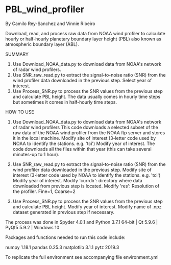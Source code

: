 # PBL_wind_profiler
By Camilo Rey-Sanchez and Vinnie Ribeiro

Download, read, and process raw data from NOAA wind profiler to calculate hourly or half-hourly planetary boundary layer height (PBL) also known as atmospheric boundary layer (ABL). 

SUMMARY
1) Use Download_NOAA_data.py to download data from NOAA's network of radar wind profilers. 
2) Use SNR_raw_read.py to extract the signal-to-noise ratio (SNR) from the wind profiler data downloaded in the previous step. Select year of interest.
3) Use Process_SNR.py to process the SNR values from the previous step and calculate PBL height. The data usually comes in hourly time steps but sometimes it comes in half-hourly time steps. 

HOW TO USE
1) Use Download_NOAA_data.py to download data from NOAA's network of radar wind profilers 
   This code downloads a selected subset of the raw data of the NOAA wind profiler from the NOAA ftp server and stores it in the local machine.
	Modify site of interest (3-letter code used by NOAA to identify the stations. e.g. 'tci')
	Modify year of interest. The code downloads all the files within that year (this can take several minutes-up to 1 hour).
2) Use SNR_raw_read.py to extract the signal-to-noise ratio (SNR) from the wind profiler data downloaded in the previous step.
	Modify site of interest (3-letter code used by NOAA to identify the stations. e.g. 'tci')
	Modify year of interest.
	Modify 'currdir': directory where data downloaded from previous step is located.
	Modify 'res': Resolution of the profiler. Fine=1, Coarse=2
	
3) Use Process_SNR.py to process the SNR values from the previous step and calculate PBL height.
	Modify year of interest.
	Modify name of .npz dataset generated in previous step if necessary.

The process was done in Spyder 4.0.1 and Python 3.7.1 64-bit | Qt 5.9.6 | PyQt5 5.9.2 | Windows 10

Packages and functions needed to run this code include:

numpy 1.18.1
pandas  0.25.3
matplotlib 3.1.1
pytz 2019.3

To replicate the full environment see accompanying file environment.yml